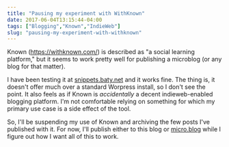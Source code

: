 ```yaml
---
title: "Pausing my experiment with WithKnown"
date: 2017-06-04T13:15:44-04:00
tags: ["Blogging","Known","IndieWeb"]
slug: "pausing-my-experiment-with-withknown"
---
```


Known (https://withknown.com/) is described as "a social learning platform," but
it seems to work pretty well for publishing a microblog (or any blog for that
matter). 

I have been testing it at [snippets.baty.net](https://snippets.baty.net) and
it works fine. The thing is, it doesn't offer much over a standard Worpress
install, so I don't see the point. It also feels as if Known is _accidentally_ a
decent indieweb-enabled blogging platform. I'm not comfortable relying on
something for which my primary use case is a side effect of the tool.

So, I'll be suspending my use of Known and archiving the few posts I've
published with it. For now, I'll publish either to this blog
or [micro.blog](https://micro.baty.blog) while I figure out how I want all of
this to work.

